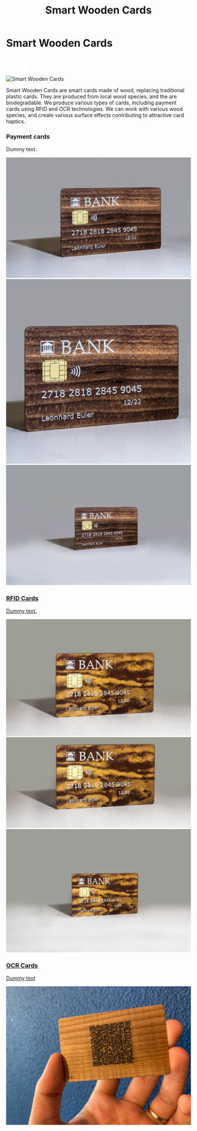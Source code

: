 ﻿---
lang: en
title: 'Smart Wooden Cards'
order: 4
---

<div class="full-width-kenburns">
<div class="wrap-bg-image">

# Smart Wooden Cards

![](/assets/images/arrow-d-white.svg)

</div>
<img srcset="/assets/images/wpc_cherry_s.jpg"
     src="/assets/images/wpc_cherry_s.jpg" alt="Smart Wooden Cards">
</div>

<div class="full-width-grey">
<div class="wrap -cols2">

Smart Wooden Cards are smart cards made of wood, replacing traditional plastic cards. They are produced from local wood species, and the are biodegradable.
We produce various types of cards, including payment cards using RFID and OCR technologies.
We can work with various wood species, and create various surface effects contributing to attractive card haptics.

</div>
</div>

<div class="full-width">
<div class="wrap">

### Payment cards

Dummy text.

<div class="picturegallery">
      <a href="/assets/images/wpc_cherry_s.jpg">
          <img src="/assets/images/wpc_cherry_s.jpg" alt="Payment card Cherry">
      </a>
      <a href="/assets/images/wpc_cherry2_s.jpg">
          <img src="/assets/images/wpc_cherry2_s.jpg" alt="Payment card Cherry">
      </a>
      <a href="/assets/images/wpc_cherry3_s.jpg">
          <img src="/assets/images/wpc_cherry3_s.jpg" alt="Payment card Cherry">
</div>
</div>
<div class="full-width-grey">
<div class="wrap">

### RFID Cards

Dummy text.

<div class="picturegallery">
     <a href="/assets/images/wpc_maple_s.jpg">
          <img src="/assets/images/wpc_maple_s.jpg" alt="Payment card Maple">
     </a>
     <a href="/assets/images/wpc_maple2-s.jpg">
          <img src="/assets/images/wpc_maple2-s.jpg" alt="Payment card Maple">
     </a>
     <a href="/assets/images/wpc_maple3_s.jpg">
          <img src="/assets/images/wpc_maple3_s.jpg" alt="Payment card Maple">
</div>
</div>
<div class="full-width">
<div class="wrap">

### OCR Cards

Dummy text

<div class="picturegallery">
     <a href="/assets/images/OCR_EC.jpg">
          <img src="/assets/images/OCR_EC.jpg" alt="OCR Card">
</div>
</div>

